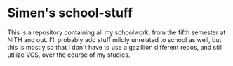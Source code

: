 # Simen's school-stuff

This is a repository containing all my schoolwork, from the fifth semester at NITH and out.
I'll probably add stuff mildly unrelated to school as well, but this is mostly so that I don't have to use a gazillion different repos, and still utilize VCS, over the course of my studies.
